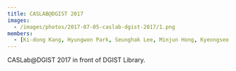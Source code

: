 ```yaml
---
title: CASLAB@DGIST 2017
images:
  - /images/photos/2017-07-05-caslab-dgist-2017/1.png
members:
  - [Ki-dong Kang, Hyungwon Park, Seunghak Lee, Minjun Hong, Kyeongseo Park, Minwoo Jang, Daehoon Kim, Seungkyu Lee]
---
```


CASLab@DGIST 2017 in front of DGIST Library.